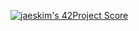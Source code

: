 [![jaeskim's 42Project Score](https://badge42.herokuapp.com/api/project/tasian/cub3d)](https://github.com/JaeSeoKim/badge42)
